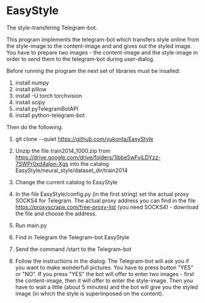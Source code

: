 # EasyStyle
The style-transfering Telegram-bot.

This program implements the telegram-bot which transfers style online from the style-image to the content-image and and gives out the styled image.
You have to prepare two images - the content-image and the style-image in order to send them to the telegram-bot during user-dialog.

Before running the program the next set of libraries must be insalled:
1) install numpy
2) install pillow
3) install -U torch torchvision
4) install scipy
5) install pyTelegramBotAPI
6) install python-telegram-bot

Then do the following:
1) git clone --quiet https://github.com/yukonta/EasyStyle  
2) Unzip the file train2014_1000.zip from https://drive.google.com/drive/folders/1ibbe5wFviLDYzz-7SWPr0xd4alpn-Xgs into the catalog EasyStyle/neural_style/dataset_dir/train2014
3) Change the current catalog to EasyStyle
4) In the file EasyStyle/config.py (in the first string) set the actual proxy SOCKS4 for Telegram. The actual proxy address you can find in the file  https://proxyscrape.com/free-proxy-list (you need SOCKS4) - download the file and choose the address.

5) Run main.py

6) Find in Telegram the Telegram-bot EasyStyle 
7) Send the command /start to the Telegram-bot
8) Follow the instructions in the dialog: The Telegram-bot will ask you if you want to make wonderfull pictures. You have to press button "YES" or "NO". If you press "YES" the bot will offer to enter two images - first the content-image, then it will offer to enter the style-image. Then you have to wait a little (about 5 minutes) and the bot will give you the styled image (in which the style is superimposed on the content).





